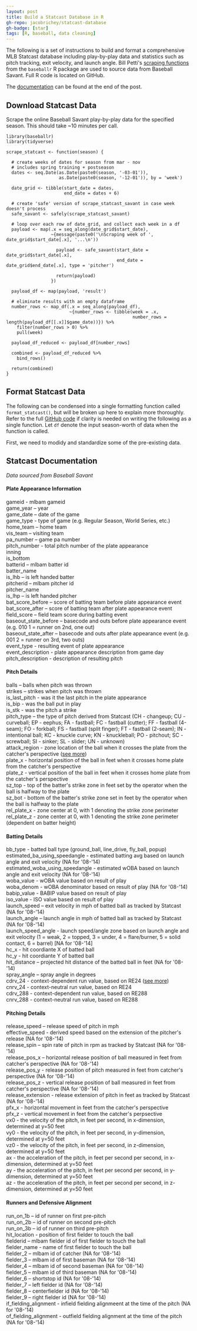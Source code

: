 ```yaml
---
layout: post
title: Build a Statcast Database in R
gh-repo: jacobrichey/statcast-database
gh-badge: [star]
tags: [R, baseball, data cleaning]
---
```


The following is a set of instructions to build and format a comprehensive MLB Statcast database including play-by-play data and statistics such as pitch tracking, exit velocity, and launch angle. Bill Petti's [scraping functions](https://billpetti.github.io/2020-05-26-build-statcast-database-rstats-version-2.0/) from the `baseballr` R package are used to source data from Baseball Savant. Full R code is located on GitHub.

The [documentation](#statcast-documentation) can be found at the end of the post. 

## Download Statcast Data
Scrape the online Baseball Savant play-by-play data for the specified season. This should take ~10 minutes per call.
```
library(baseballr)
library(tidyverse)

scrape_statcast <- function(season) {
  
  # create weeks of dates for season from mar - nov
  # includes spring training + postseason
  dates <- seq.Date(as.Date(paste0(season, '-03-01')),
                    as.Date(paste0(season, '-12-01')), by = 'week')
  
  date_grid <- tibble(start_date = dates, 
                      end_date = dates + 6)
  
  # create 'safe' version of scrape_statcast_savant in case week doesn't process
  safe_savant <- safely(scrape_statcast_savant)
  
  # loop over each row of date_grid, and collect each week in a df
  payload <- map(.x = seq_along(date_grid$start_date), 
                 ~{message(paste0('\nScraping week of ', date_grid$start_date[.x], '...\n'))
                   
                   payload <- safe_savant(start_date = date_grid$start_date[.x], 
                                          end_date = date_grid$end_date[.x], type = 'pitcher')
                   
                   return(payload)
                 })
  
  payload_df <- map(payload, 'result')
  
  # eliminate results with an empty dataframe
  number_rows <- map_df(.x = seq_along(payload_df), 
                        ~{number_rows <- tibble(week = .x, 
                                                number_rows = length(payload_df[[.x]]$game_date))}) %>%
    filter(number_rows > 0) %>%
    pull(week)
  
  payload_df_reduced <- payload_df[number_rows]
  
  combined <- payload_df_reduced %>%
    bind_rows()
  
  return(combined)
}
```

## Format Statcast Data
The following can be condensed into a single formatting function called `format_statcast()`, but will be broken up here to explain more thoroughly. Refer to the full [GitHub code](https://github.com/jacobrichey/statcast-database/blob/master/statcast_database.R) if clarity is needed on writing the following as a single function. Let `df` denote the input season-worth of data when the function is called. 

 First, we need to modidy and standardize some of the pre-existing data. 

## Statcast Documentation

_Data sourced from Baseball Savant_

#### Plate Appearance Information
gameid - mlbam gameid  
game_year – year  
game_date – date of the game  
game_type - type of game (e.g. Regular Season, World Series, etc.)  
home_team – home team  
vis_team – visiting team  
pa_number – game pa number  
pitch_number - total pitch number of the plate appearance\
inning\
is_bottom\
batterid – mlbam batter id\
batter_name\
is_lhb – is left handed batter\
pitcherid – mlbam pitcher id\
pitcher_name\
is_lhp – is left handed pitcher\
bat_score_before – score of batting team before plate appearance event\
bat_score_after – score of batting team after plate appearance event\
field_score – field team score during batting event\
baseout_state_before – basecode and outs before plate appearance event (e.g. 010 1 = runner on 2nd, one out)\
baseout_state_after – basecode and outs after plate appearance event (e.g. 001 2 = runner on 3rd, two outs)\
event_type - resulting event of plate appearance\
event_description - plate appearance description from game day\
pitch_description - description of resulting pitch
#### Pitch Details
balls – balls when pitch was thrown\
strikes – strikes when pitch was thrown\
is_last_pitch - was it the last pitch in the plate appearance\
is_bip - was the ball put in play\
is_stk - was the pitch a strike\
pitch_type – the type of pitch derived from Statcast (CH - changeup; CU - curveball; EP - eephus; FA - fastball; FC - fastball (cutter); FF - fastball (4-seam); FO - forkball; FS - fastball (split finger); FT - fastball (2-seam); IN - intentional ball; KC - knuckle curve; KN - knuckleball; PO - pitchout; SC - screwball; SI - sinker; SL - slider; UN - unknown) \
attack_region - zone location of the ball when it crosses the plate from the catcher's perspective ([see more](http://tangotiger.net/strikezone/zone%20chart.png)) \
plate_x - horizontal position of the ball in feet when it crosses home plate from the catcher's perspective\
plate_z - vertical position of the ball in feet when it crosses home plate from the catcher's perspective\
sz_top - top of the batter's strike zone in feet set by the operator when the ball is halfway to the plate\
sz_bot - bottom of the batter's strike zone set in feet by the operator when the ball is halfway to the plate\
rel_plate_x - zone center at 0, with 1 denoting the strike zone perimeter\
rel_plate_z - zone center at 0, with 1 denoting the strike zone perimeter (dependent on batter height)
#### Batting Details
bb_type - batted ball type (ground_ball, line_drive, fly_ball, popup) \
estimated_ba_using_speedangle - estimated batting avg based on launch angle and exit velocity (NA for '08-'14) \
estimated_woba_using_speedangle - estimated wOBA based on launch angle and exit velocity (NA for '08-'14) \
woba_value - wOBA value based on result of play\
woba_denom - wOBA denominator based on result of play (NA for '08-'14) \
babip_value - BABIP value based on result of play\
iso_value - ISO value based on result of play\
launch_speed – exit velocity in mph of batted ball as tracked by Statcast (NA for '08-'14) \
launch_angle – launch angle in mph of batted ball as tracked by Statcast (NA for '08-'14) \
launch_speed_angle - launch speed/angle zone based on launch angle and exit velocity (1 = weak, 2 = topped, 3 = under, 4 = flare/burner, 5 = solid contact, 6 = barrel) [NA for '08-'14] \
hc_x - hit coordiante X of batted ball\
hc_y - hit coordiante Y of batted ball\
hit_distance – projected hit distance of the batted ball in feet (NA for '08-'14) \
spray_angle – spray angle in degrees\
cdrv_24 - context-dependent run value, based on RE24 ([see more](http://tangotiger.com/index.php/site/article/statcast-lab-swing-take-and-a-primer-on-run-value)) \
cnrv_24 - context-neutral run value, based on RE24 \
cdrv_288 - context-dependent run value, based on RE288 \
cnrv_288 - context-neutral run value, based on RE288
#### Pitching Details
release_speed – release speed of pitch in mph\
effective_speed - derived speed based on the extension of the pitcher's release (NA for '08-'14) \
release_spin – spin rate of pitch in rpm as tracked by Statcast (NA for '08-'14)\
release_pos_x – horizontal release position of ball measured in feet from catcher's perspective (NA for '08-'14) \
release_pos_y - release position of pitch measured in feet from catcher's perspective (NA for '08-'14) \
release_pos_z - vertical release position of ball measured in feet from catcher's perspective (NA for '08-'14) \
release_extension - release extension of pitch in feet as tracked by Statcast (NA for '08-'14) \
pfx_x - horizontal movement in feet from the catcher's perspective\
pfx_z - vertical movement in feet from the catcher's perpsective\
vx0 - the velocity of the pitch, in feet per second, in x-dimension, determined at y=50 feet\
vy0 - the velocity of the pitch, in feet per second, in y-dimension, determined at y=50 feet\
vz0 - the velocity of the pitch, in feet per second, in z-dimension, determined at y=50 feet\
ax - the acceleration of the pitch, in feet per second per second, in x-dimension, determined at y=50 feet\
ay - the acceleration of the pitch, in feet per second per second, in y-dimension, determined at y=50 feet\
az - the acceleration of the pitch, in feet per second per second, in z-dimension, determined at y=50 feet
#### Runners and Defensive Alignment
run_on_1b – id of runner on first pre-pitch\
run_on_2b – id of runner on second pre-pitch\
run_on_3b – id of runner on third pre-pitch\
hit_location - position of first fielder to touch the ball\
fielderid – mlbam fielder id of first fielder to touch the ball\
fielder_name - name of first fielder to touch the ball\
fielder_2 – mlbam id of catcher (NA for '08-'14)\
fielder_3 – mlbam id of first baseman (NA for '08-'14)\
fielder_4 – mlbam id of second baseman (NA for '08-'14)\
fielder_5 – mlbam id of third baseman (NA for '08-'14)\
fielder_6 – shortstop id (NA for '08-'14)\
fielder_7 – left fielder id (NA for '08-'14)\
fielder_8 – centerfielder id (NA for '08-'14)\
fielder_9 – right fielder id (NA for '08-'14)\
if_fielding_alignment - infield fielding alignmeent at the time of the pitch (NA for '08-'14)\
of_fielding_alignment - outfield fielding alignment at the time of the pitch (NA for '08-'14)
